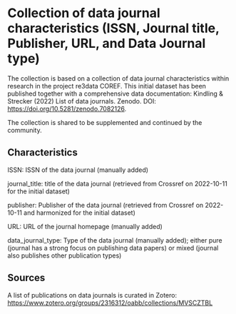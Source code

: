 # Collection of data journal characteristics (ISSN, Journal title, Publisher, URL, and Data Journal type) 

The collection is based on a collection of data journal characteristics within research in the project re3data COREF. This initial dataset has been published together with a comprehensive data documentation: Kindling & Strecker (2022) List of data journals. Zenodo. DOI: https://doi.org/10.5281/zenodo.7082126.  

The collection is shared to be supplemented and continued by the community.

## Characteristics

ISSN: ISSN of the data journal (manually added)

journal_title: title of the data journal (retrieved from Crossref on 2022-10-11 for the initial dataset)

publisher: Publisher of the data journal (retrieved from Crossref on 2022-10-11 and harmonized for the initial dataset)

URL: URL of the journal homepage (manually added)

data_journal_type: Type of the data journal (manually added); either pure (journal has a strong focus on publishing data papers) or mixed (journal also publishes other publication types)

## Sources
A list of publications on data journals is curated in Zotero: https://www.zotero.org/groups/2316312/oabb/collections/MVSCZTBL
